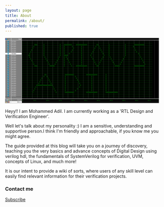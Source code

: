 ```yaml
---
layout: page
title: About
permalink: /about/
published: true
---
```


![curious_adil](https://github.com/Adil3495/adil3495.github.io/blob/master/images/Curious_Adil.PNG?raw=true)

Heyy!!
I am Mohammed Adil. I am currently working as a 'RTL Design and Verification Engineer'. 

Well let's talk about my personality :)
I am a sensitive, understanding and supportive person.I think I'm  friendly and approachable, if you know me you might agree.


The guide provided at this blog will take you on a journey of discovery, teaching you the very basics and advance concepts of Digital Design using verilog hdl, the fundamentals of SystemVerilog for verification, UVM, concepts of Linux, and much more!

It is our intent to provide a wiki of sorts, where users of any skill level can easily find relevant information for their verification projects.

### Contact me

[Subscribe]({{site.baseurl}}/contact/)

